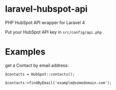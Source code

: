 laravel-hubspot-api
===================

PHP HubSpot API wrapper for Laravel 4


Put your HubSpot API key in `src/config/api.php`

# Examples

get a Contact by email address:

    $contacts = HubSpot::contacts();
    
    $contacts->findByEmail('example@somedomain.com');
